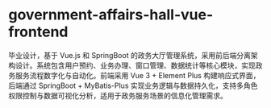 # government-affairs-hall-vue-frontend
毕业设计，基于 Vue.js 和 SpringBoot 的政务大厅管理系统，采用前后端分离架构设计。系统包含用户预约、业务办理、窗口管理、数据统计等核心模块，实现政务服务流程数字化与自动化。前端采用 Vue 3 + Element Plus 构建响应式界面，后端通过 SpringBoot + MyBatis-Plus 实现业务逻辑与数据持久化，支持多角色权限控制与数据可视化分析，适用于政务服务场景的信息化管理需求。
